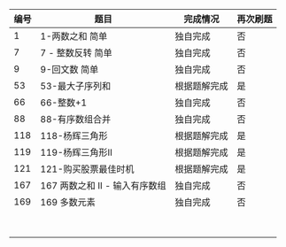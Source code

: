 | 编号 | 题目                           | 完成情况     | 再次刷题 |
| ---- | ------------------------------ | ------------ | -------- |
| 1    | 1-两数之和   简单              | 独自完成     | 否       |
| 7    | 7 - 整数反转 简单              | 独自完成     | 否       |
| 9    | 9-回文数 简单                  | 独自完成     | 否       |
| 53   | 53-最大子序列和                | 根据题解完成 | 是       |
| 66   | 66-整数+1                      | 独自完成     | 否       |
| 88   | 88-有序数组合并                | 独自完成     | 否       |
| 118  | 118-杨辉三角形                 | 根据题解完成 | 是       |
| 119  | 119-杨辉三角形II               | 根据题解完成 | 是       |
| 121  | 121-购买股票最佳时机           | 根据题解完成 | 是       |
| 167  | 167 两数之和 II - 输入有序数组 | 独自完成     | 否       |
| 169  | 169 多数元素                   | 独自完成     | 否       |
|      |                                |              |          |
|      |                                |              |          |
|      |                                |              |          |
|      |                                |              |          |
|      |                                |              |          |
|      |                                |              |          |
|      |                                |              |          |
|      |                                |              |          |

